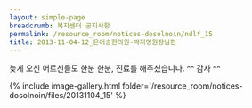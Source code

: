 ```yaml
--- 
layout: simple-page 
breadcrumb: 복지센터 공지사항 
permalink: /resource_room/notices-dosolnoin/ndlf_15
title: 2013-11-04-12_은어송한의원-박지영원장님편
--- 
```




늦게 오신 어르신들도 한분 한분, 진료를 해주셨습니다. ^^ 감사 ^^






{% include image-gallery.html folder='/resource_room/notices-dosolnoin/files/20131104_15' %}